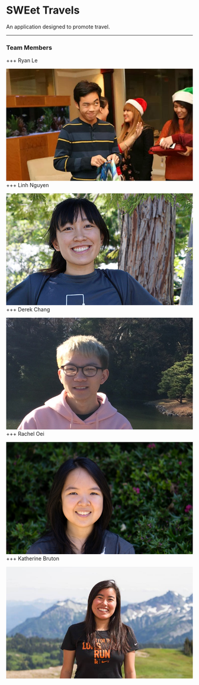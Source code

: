 # SWEet Travels

An application designed to promote travel.

---

### Team Members
+++
Ryan Le

![Ryan](frontend/src/img/about/ryan.jpeg)
+++
Linh Nguyen

![Linh](frontend/src/img/about/linh.jpg)
+++
Derek Chang

![Derek](frontend/src/img/about/derek.jpg)
+++
Rachel Oei

![Rachel](frontend/src/img/about/rachel.jpg)
+++
Katherine Bruton

![Katherine](frontend/src/img/about/katherine.jpg)

